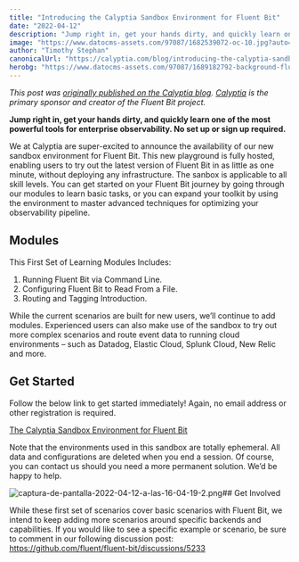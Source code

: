 ```yaml
---
title: "Introducing the Calyptia Sandbox Environment for Fluent Bit"
date: "2022-04-12"
description: "Jump right in, get your hands dirty, and quickly learn one of the most powerful tools for enterprise observability. No set up or sign up required."
image: "https://www.datocms-assets.com/97087/1682539072-oc-10.jpg?auto=format&fit=max&w=1200"
author: "Timothy Stephan"
canonicalUrl: "https://calyptia.com/blog/introducing-the-calyptia-sandbox-environment-for-fluent-bit"
herobg: "https://www.datocms-assets.com/97087/1689182792-background-fluent-bit.png"
---
```

*This post was [originally published on the Calyptia blog](https://calyptia.com/blog/introducing-the-calyptia-sandbox-environment-for-fluent-bit). [Calyptia](https://calyptia.com) is the primary sponsor and creator of the Fluent Bit project.*

**Jump right in, get your hands dirty, and quickly learn one of the most powerful tools for enterprise observability. No set up or sign up required.**

We at Calyptia are super-excited to announce the availability of our new sandbox environment for Fluent Bit. This new playground is fully hosted, enabling users to try out the latest version of Fluent Bit in as little as one minute, without deploying any infrastructure. The sanbox is applicable to all skill levels. You can get started on your Fluent Bit journey by going through our modules to learn basic tasks, or you can expand your toolkit by using the environment to master advanced techniques for optimizing your observability pipeline.

## Modules

This First Set of Learning Modules Includes:

1. Running Fluent Bit via Command Line.
2. Configuring Fluent Bit to Read From a File.
3. Routing and Tagging Introduction.

While the current scenarios are built for new users, we’ll continue to add modules. Experienced users can also make use of the sandbox to try out more complex scenarios and route event data to running cloud environments – such as Datadog, Elastic Cloud, Splunk Cloud, New Relic and more.

## Get Started

Follow the below link to get started immediately! Again, no email address or other registration is required.

[The Calyptia Sandbox Environment for Fluent Bit](https://play.instruqt.com/embed/Fluent/tracks/fluent-bit-getting-started-101?token=em_S2zOzhhDQepM0vDS)

Note that the environments used in this sandbox are totally ephemeral. All data and configurations are deleted when you end a session. Of course, you can contact us should you need a more permanent solution. We’d be happy to help.

![captura-de-pantalla-2022-04-12-a-las-16-04-19-2.png](https://calyptia.com/_next/image?url=https://www.datocms-assets.com/97087/1682097988-captura-de-pantalla-2022-04-12-a-las-16-04-19-2.png&w=3840&q=75)## Get Involved

While these first set of scenarios cover basic scenarios with Fluent Bit, we intend to keep adding more scenarios around specific backends and capabilities. If you would like to see a specific example or scenario, be sure to comment in our following discussion post: <https://github.com/fluent/fluent-bit/discussions/5233>

